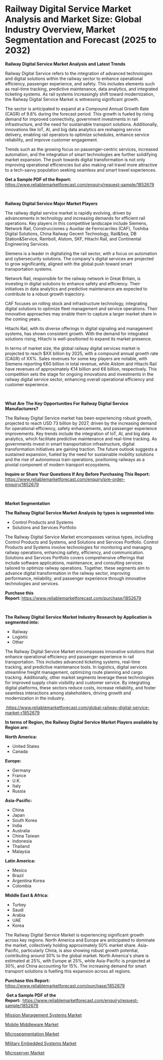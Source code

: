 <p><h1>Railway Digital Service Market Analysis and Market Size: Global Industry Overview, Market Segmentation and Forecast (2025 to 2032)</h1></p><p><strong>Railway Digital Service Market Analysis and Latest Trends</strong></p>
<p><p>Railway Digital Service refers to the integration of advanced technologies and digital solutions within the railway sector to enhance operational efficiency, passenger experience, and safety. This includes elements such as real-time tracking, predictive maintenance, data analytics, and integrated ticketing systems. As rail systems increasingly shift toward modernization, the Railway Digital Service Market is witnessing significant growth.</p><p>The sector is anticipated to expand at a Compound Annual Growth Rate (CAGR) of 9.8% during the forecast period. This growth is fueled by rising demand for improved connectivity, government investments in rail infrastructure, and the need for sustainable transport solutions. Additionally, innovations like IoT, AI, and big data analytics are reshaping service delivery, enabling rail operators to optimize schedules, enhance service reliability, and improve customer engagement. </p><p>Trends such as the growing focus on passenger-centric services, increased automation, and the integration of smart technologies are further solidifying market expansion. The push towards digital transformation is not only improving operational efficiencies but also making rail travel more attractive to a tech-savvy population seeking seamless and smart travel experiences.</p></p>
<p><strong>Get a Sample PDF of the Report:&nbsp;</strong> <a href="https://www.reliablemarketforecast.com/enquiry/request-sample/1852679?utm_campaign=1893&utm_medium=2&utm_source=Github&utm_content=ia&utm_term=11032025&utm_id=railway-digital-service">https://www.reliablemarketforecast.com/enquiry/request-sample/1852679</a></p>
<p>&nbsp;</p>
<p><strong>Railway Digital Service Major Market Players</strong></p>
<p><p>The railway digital service market is rapidly evolving, driven by advancements in technology and increasing demands for efficient rail operations. Key players in this competitive landscape include Siemens, Network Rail, Construcciones y Auxiliar de Ferrocarriles (CAF), Toshiba Digital Solutions, China Railway Gecent Technology, Rail&Sea, DB Station&Service, Ramboll, Alstom, SKF, Hitachi Rail, and Continental Engineering Services.</p><p>Siemens is a leader in digitalizing the rail sector, with a focus on automation and cybersecurity solutions. The company's digital services are projected to grow significantly, aligned with the global push toward smart transportation systems. </p><p>Network Rail, responsible for the railway network in Great Britain, is investing in digital solutions to enhance safety and efficiency. Their initiatives in data analytics and predictive maintenance are expected to contribute to a robust growth trajectory.</p><p>CAF focuses on rolling stock and infrastructure technology, integrating digital solutions to optimize fleet management and service operations. Their innovative approaches may enable them to capture a larger market share in the coming years.</p><p>Hitachi Rail, with its diverse offerings in digital signaling and management systems, has shown consistent growth. With the demand for integrated solutions rising, Hitachi is well-positioned to expand its market presence.</p><p>In terms of market size, the global railway digital services market is projected to reach $XX billion by 2025, with a compound annual growth rate (CAGR) of XX%. Sales revenues for some key players are notable, with Siemens reporting €60 billion in total revenue, while Alstom and Hitachi Rail have revenues of approximately €14 billion and €6 billion, respectively. This competition sets the stage for ongoing innovations and investments in the railway digital service sector, enhancing overall operational efficiency and customer experience.</p></p>
<p>&nbsp;</p>
<p><strong>What Are The Key Opportunities For Railway Digital Service Manufacturers?</strong></p>
<p><p>The Railway Digital Service market has been experiencing robust growth, projected to reach USD 73 billion by 2027, driven by the increasing demand for operational efficiency, safety enhancements, and passenger experience improvements. Key trends include the integration of IoT, AI, and big data analytics, which facilitate predictive maintenance and real-time tracking. As governments invest in smart transportation infrastructure, digital transformation initiatives are gaining traction. The future outlook suggests a sustained expansion, fueled by the need for sustainable mobility solutions and the rise of autonomous train operations, positioning railways as a pivotal component of modern transport ecosystems.</p></p>
<p><strong>Inquire or Share Your Questions If Any Before Purchasing This Report:</strong> <a href="https://www.reliablemarketforecast.com/enquiry/pre-order-enquiry/1852679?utm_campaign=1893&utm_medium=2&utm_source=Github&utm_content=ia&utm_term=11032025&utm_id=railway-digital-service">https://www.reliablemarketforecast.com/enquiry/pre-order-enquiry/1852679</a></p>
<p>&nbsp;</p>
<p><strong>Market Segmentation</strong></p>
<p><strong>The Railway Digital Service Market Analysis by types is segmented into:</strong></p>
<p><ul><li>Control Products and Systems</li><li>Solutions and Services Portfolio</li></ul></p>
<p><p>The Railway Digital Service Market encompasses various types, including Control Products and Systems, and Solutions and Services Portfolio. Control Products and Systems involve technologies for monitoring and managing railway operations, enhancing safety, efficiency, and communication. Solutions and Services Portfolio covers comprehensive offerings that include software applications, maintenance, and consulting services tailored to optimize railway operations. Together, these segments aim to advance digital transformation in the railway sector, improving performance, reliability, and passenger experience through innovative technologies and services.</p></p>
<p><strong>Purchase this Report:&nbsp;</strong><a href="https://www.reliablemarketforecast.com/purchase/1852679?utm_campaign=1893&utm_medium=2&utm_source=Github&utm_content=ia&utm_term=11032025&utm_id=railway-digital-service">https://www.reliablemarketforecast.com/purchase/1852679</a></p>
<p>&nbsp;</p>
<p><strong>The Railway Digital Service Market Industry Research by Application is segmented into:</strong></p>
<p><ul><li>Railway</li><li>Logistic</li><li>Other</li></ul></p>
<p><p>The Railway Digital Service Market encompasses innovative solutions that enhance operational efficiency and passenger experience in rail transportation. This includes advanced ticketing systems, real-time tracking, and predictive maintenance tools. In logistics, digital services streamline freight management, optimizing route planning and cargo tracking. Additionally, other market segments leverage these technologies for improved supply chain visibility and customer service. By integrating digital platforms, these sectors reduce costs, increase reliability, and foster seamless interactions among stakeholders, driving growth and modernization in the industry.</p></p>
<p><a href="https://www.reliablemarketforecast.com/global-railway-digital-service-market-r1852679?utm_campaign=1893&utm_medium=2&utm_source=Github&utm_content=ia&utm_term=11032025&utm_id=railway-digital-service">&nbsp;https://www.reliablemarketforecast.com/global-railway-digital-service-market-r1852679</a></p>
<p><strong>In terms of Region, the Railway Digital Service Market Players available by Region are:</strong></p>
<p>
    <p> <strong> North America: </strong>
        <ul>
            <li>United States</li>
            <li>Canada</li>
        </ul>
        </p> 
    <p> <strong> Europe: </strong>
        <ul>
            <li>Germany</li>
            <li>France</li>
            <li>U.K.</li>
            <li>Italy</li>
            <li>Russia</li>
        </ul>
        </p> 
    <p> <strong> Asia-Pacific: </strong>
        <ul>
            <li>China</li>
            <li>Japan</li>
            <li>South Korea</li>
            <li>India</li>
            <li>Australia</li>
            <li>China Taiwan</li>
            <li>Indonesia</li>
            <li>Thailand</li>
            <li>Malaysia</li>
        </ul>
        </p> 
    <p> <strong> Latin America: </strong>
        <ul>
            <li>Mexico</li>
            <li>Brazil</li>
            <li>Argentina Korea</li>
            <li>Colombia</li>
        </ul>
        </p> 
    <p> <strong> Middle East & Africa: </strong>
        <ul>
            <li>Turkey</li>
            <li>Saudi</li>
            <li>Arabia</li>
            <li>UAE</li>
            <li>Korea</li>
        </ul>
    </p>
    </p>
<p><p>The Railway Digital Service Market is experiencing significant growth across key regions. North America and Europe are anticipated to dominate the market, collectively holding approximately 50% market share. Asia-Pacific, particularly China, is also showing robust growth potential, contributing around 30% to the global market. North America's share is estimated at 25%, with Europe at 25%, while Asia-Pacific is projected at 30%, and China accounting for 15%. The increasing demand for smart transport solutions is fuelling this expansion across all regions.</p></p>
<p><strong>Purchase this Report: </strong><a href="https://www.reliablemarketforecast.com/purchase/1852679?utm_campaign=1893&utm_medium=2&utm_source=Github&utm_content=ia&utm_term=11032025&utm_id=railway-digital-service">https://www.reliablemarketforecast.com/purchase/1852679</a></p>
<p>&nbsp;<strong>Get a Sample PDF of the Report:&nbsp;&nbsp;</strong><a href="https://www.reliablemarketforecast.com/enquiry/request-sample/1852679?utm_campaign=1893&utm_medium=2&utm_source=Github&utm_content=ia&utm_term=11032025&utm_id=railway-digital-service">https://www.reliablemarketforecast.com/enquiry/request-sample/1852679</a></p>
<p><strong></strong></p>
<p><p><a href="https://github.com/gunbybeahmg1/Market-Research-Report-List-1/blob/main/mission-management-systems-market.md?utm_campaign=1893&utm_medium=2&utm_source=Github&utm_content=ia&utm_term=11032025&utm_id=railway-digital-service">Mission Management Systems Market</a></p><p><a href="https://github.com/voetzeszuh/Market-Research-Report-List-1/blob/main/mobile-middleware-market.md?utm_campaign=1893&utm_medium=2&utm_source=Github&utm_content=ia&utm_term=11032025&utm_id=railway-digital-service">Mobile Middleware Market</a></p><p><a href="https://github.com/memorirummy/Market-Research-Report-List-1/blob/main/microsegmentation-market.md?utm_campaign=1893&utm_medium=2&utm_source=Github&utm_content=ia&utm_term=11032025&utm_id=railway-digital-service">Microsegmentation Market</a></p><p><a href="https://github.com/celpabembes/Market-Research-Report-List-1/blob/main/military-embedded-systems-market.md?utm_campaign=1893&utm_medium=2&utm_source=Github&utm_content=ia&utm_term=11032025&utm_id=railway-digital-service">Military Embedded Systems Market</a></p><p><a href="https://github.com/alasmyayock/Market-Research-Report-List-1/blob/main/microserver-market.md?utm_campaign=1893&utm_medium=2&utm_source=Github&utm_content=ia&utm_term=11032025&utm_id=railway-digital-service">Microserver Market</a></p></p>